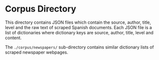 # Corpus Directory
This directory contains JSON files which contain the source, author, title, level and the raw text of scraped Spanish documents. Each JSON file is a list of dictionaries where dictionary keys are source, author, title, level and content.

The `./corpus/newspapers/` sub-directory contains similar dictionary lists of scraped newspaper webpages.

